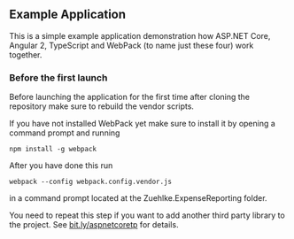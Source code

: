 ## Example Application ##
This is a simple example application demonstration how ASP.NET Core, Angular 2, TypeScript and WebPack (to name just these four) work together.

### Before the first launch ###
Before launching the application for the first time after cloning the repository make sure to rebuild the vendor scripts.

If you have not installed WebPack yet make sure to install it by opening a command prompt and running

	npm install -g webpack

After you have done this run

	webpack --config webpack.config.vendor.js

in a command prompt located at the Zuehlke.ExpenseReporting folder.

You need to repeat this step if you want to add another third party library to the project. See [bit.ly/aspnetcoretp](http://bit.ly/aspnetcoretp) for details.